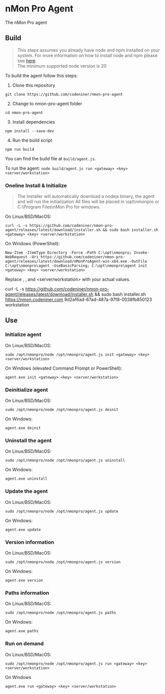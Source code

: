 # nMon Pro Agent
The nMon Pro agent

## Build

> This steps assumes you already have node and npm installed on your system. For more information on how to install node and npm please see [here](https://docs.npmjs.com/downloading-and-installing-node-js-and-npm).  
> The minimum supported node version is 20  

To build the agent follow this steps:  

1. Clone this repository

```
git clone https://github.com/codeniner/nmon-pro-agent
```

2. Change to nmon-pro-agent folder

```
cd nmon-pro-agent
```


3. Install dependencies

```
npm install --save-dev
```

4. Run the build script

```
npm run build
``` 

You can find the build file at `build/agent.js`.  

To run the agent: `node build/agent.js run <gateway> <key> <server/workstation>`



### Oneline Install & Initialize

> The installer will automatically download a nodejs binary, the agent and will run the initialization
> All files will be placed in \opt\nmonpro or C:\Program Files\nMon Pro for windows.

On Linux/BSD/MacOS: 
```
curl -L -s https://github.com/codeniner/nmon-pro-agent/releases/latest/download/installer.sh && sudo bash installer.sh <gateway> <key> <server/workstation>
```


On Windows (PowerShell):  
```
New-Item -ItemType Directory -Force -Path C:\opt\nmonpro; Invoke-WebRequest -Uri https://github.com/codeniner/nmon-pro-agent/releases/latest/download/nMonProAgent-win-x64.exe -OutFile C:\opt\nmonpro\agent -UseBasicParsing; C:\opt\nmonpro\agent init <gateway> <key> <server/workstation>
```

Replace <gateway/>, <key/>, and <server/workstation> with your actual values.



curl -L -s https://github.com/codeniner/nmon-pro-agent/releases/latest/download/installer.sh && sudo bash installer.sh https://nmon.codeniner.com 9d2af6ad-67ad-487a-97f8-0038fb850123 workstation



## Use

### Initialize agent

On Linux/BSD/MacOS:  
```
sudo /opt/nmonpro/node /opt/nmonpro/agent.js init <gateway> <key> <server/workstation>
```

On Windows (elevated Command Prompt or PowerShell):  
```
agent.exe init <gateway> <key> <server/workstation>
```


### Deinitialize agent

On Linux/BSD/MacOS:  
```
sudo /opt/nmonpro/node /opt/nmonpro/agent.js deinit
```

On Windows:  
```
agent.exe deinit
```


### Uninstall the agent

On Linux/BSD/MacOS:  
```
sudo /opt/nmonpro/node /opt/nmonpro/agent.js uninstall
```

On Windows:  
```
agent.exe uninstall
```


### Update the agent

On Linux/BSD/MacOS:  
```
sudo /opt/nmonpro/node /opt/nmonpro/agent.js update
```

On Windows:  
```
agent.exe update
```


### Version information

On Linux/BSD/MacOS:  
```
sudo /opt/nmonpro/node /opt/nmonpro/agent.js version
```

On Windows:  
```
agent.exe version
```


### Paths information

On Linux/BSD/MacOS:  
```
sudo /opt/nmonpro/node /opt/nmonpro/agent.js paths
```

On Windows:  
```
agent.exe paths
```



### Run on demand

On Linux/BSD/MacOS: 
```
sudo /opt/nmonpro/node /opt/nmonpro/agent.js run <gateway> <key> <server/workstation>
```

On Windows  
```
agent.exe run <gateway> <key> <server/workstation>
```
